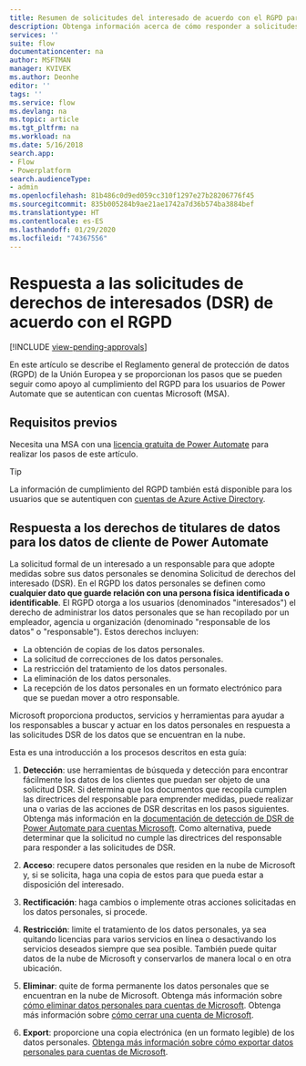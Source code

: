 ```yaml
---
title: Resumen de solicitudes del interesado de acuerdo con el RGPD para cuentas de Microsoft (MSA) | Microsoft Docs
description: Obtenga información acerca de cómo responder a solicitudes del interesado de acuerdo con el RGPD para Power Automate.
services: ''
suite: flow
documentationcenter: na
author: MSFTMAN
manager: KVIVEK
ms.author: Deonhe
editor: ''
tags: ''
ms.service: flow
ms.devlang: na
ms.topic: article
ms.tgt_pltfrm: na
ms.workload: na
ms.date: 5/16/2018
search.app:
- Flow
- Powerplatform
search.audienceType:
- admin
ms.openlocfilehash: 81b486c0d9ed059cc310f1297e27b28206776f45
ms.sourcegitcommit: 835b005284b9ae21ae1742a7d36b574ba3884bef
ms.translationtype: HT
ms.contentlocale: es-ES
ms.lasthandoff: 01/29/2020
ms.locfileid: "74367556"
---
```

# <a name="respond-to-gdpr-data-subject-rights-dsrs-requests"></a>Respuesta a las solicitudes de derechos de interesados (DSR) de acuerdo con el RGPD
[!INCLUDE [view-pending-approvals](includes/cc-rebrand.md)]

En este artículo se describe el Reglamento general de protección de datos (RGPD) de la Unión Europea y se proporcionan los pasos que se pueden seguir como apoyo al cumplimiento del RGPD para los usuarios de Power Automate que se autentican con cuentas Microsoft (MSA).

## <a name="prerequisites"></a>Requisitos previos

Necesita una MSA con una [licencia gratuita de Power Automate](https://flow.microsoft.com/pricing/) para realizar los pasos de este artículo.

>[!TIP]
> La información de cumplimiento del RGPD también está disponible para los usuarios que se autentiquen con [cuentas de Azure Active Directory](gdpr-dsr-summary.md).
>
>

## <a name="respond-to-dsrs-for-power-automate-customer-data"></a>Respuesta a los derechos de titulares de datos para los datos de cliente de Power Automate

La solicitud formal de un interesado a un responsable para que adopte medidas sobre sus datos personales se denomina Solicitud de derechos del interesado (DSR). En el RGPD los datos personales se definen como **cualquier dato que guarde relación con una persona física identificada o identificable**. El RGPD otorga a los usuarios (denominados "interesados") el derecho de administrar los datos personales que se han recopilado por un empleador, agencia u organización (denominado "responsable de los datos" o "responsable"). Estos derechos incluyen:

* La obtención de copias de los datos personales.
* La solicitud de correcciones de los datos personales.
* La restricción del tratamiento de los datos personales.
* La eliminación de los datos personales.
* La recepción de los datos personales en un formato electrónico para que se puedan mover a otro responsable.

Microsoft proporciona productos, servicios y herramientas para ayudar a los responsables a buscar y actuar en los datos personales en respuesta a las solicitudes DSR de los datos que se encuentran en la nube.

Esta es una introducción a los procesos descritos en esta guía:

1. **Detección**: use herramientas de búsqueda y detección para encontrar fácilmente los datos de los clientes que puedan ser objeto de una solicitud DSR. Si determina que los documentos que recopila cumplen las directrices del responsable para emprender medidas, puede realizar una o varias de las acciones de DSR descritas en los pasos siguientes. Obtenga más información en la [documentación de detección de DSR de Power Automate para cuentas Microsoft](gdpr-dsr-discovery-msa.md). Como alternativa, puede determinar que la solicitud no cumple las directrices del responsable para responder a las solicitudes de DSR.

1. **Acceso**: recupere datos personales que residen en la nube de Microsoft y, si se solicita, haga una copia de estos para que pueda estar a disposición del interesado.

1. **Rectificación**: haga cambios o implemente otras acciones solicitadas en los datos personales, si procede.

1. **Restricción**: limite el tratamiento de los datos personales, ya sea quitando licencias para varios servicios en línea o desactivando los servicios deseados siempre que sea posible. También puede quitar datos de la nube de Microsoft y conservarlos de manera local o en otra ubicación.

1. **Eliminar**: quite de forma permanente los datos personales que se encuentran en la nube de Microsoft. Obtenga más información sobre [cómo eliminar datos personales para cuentas de Microsoft](gdpr-dsr-delete-msa.md). Obtenga más información sobre [cómo cerrar una cuenta de Microsoft](gdpr-dsr-accountclose-msa.md).

1. **Export**: proporcione una copia electrónica (en un formato legible) de los datos personales. [Obtenga más información sobre cómo exportar datos personales para cuentas de Microsoft](gdpr-dsr-export-msa.md).

